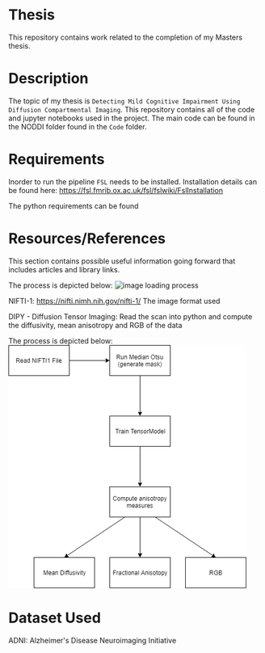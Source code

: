 # Thesis
This repository contains work related to the completion of my Masters thesis.

# Description
The topic of my thesis is `Detecting Mild Cognitive Impairment Using Diffusion Compartmental Imaging`. This repository 
contains all of the code and jupyter notebooks used in the project. The main code can be found in the NODDI folder found
in the `Code` folder.

# Requirements 
Inorder to run the pipeline `FSL` needs to be installed. Installation details can be found here: https://fsl.fmrib.ox.ac.uk/fsl/fslwiki/FslInstallation

The python requirements can be found  
# Resources/References
This section contains possible useful information going forward that includes articles and library links.

The process is depicted below:
![image loading process](Documentation/pipeline.png)

NIFTI-1: https://nifti.nimh.nih.gov/nifti-1/
The image format used


DIPY - Diffusion Tensor Imaging:
Read the scan into python and compute the diffusivity, mean anisotropy and RGB of the data

The process is depicted below:
![diffusion calculation](Documentation/diffusion_tensor_imaging_process.png)

# Dataset Used
ADNI: Alzheimer's Disease Neuroimaging Initiative